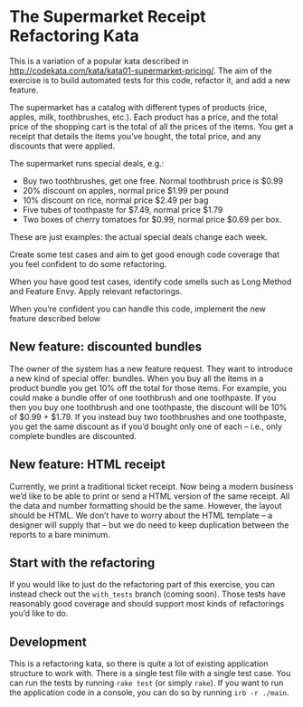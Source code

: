 # The Supermarket Receipt Refactoring Kata

This is a variation of a popular kata described in
http://codekata.com/kata/kata01-supermarket-pricing/. The aim of the exercise
is to build automated tests for this code, refactor it, and add a new feature. 

The supermarket has a catalog with different types of products (rice, apples,
milk, toothbrushes, etc.). Each product has a price, and the total price of the
shopping cart is the total of all the prices of the items. You get a receipt
that details the items you’ve bought, the total price, and any discounts that
were applied.

The supermarket runs special deals, e.g.:

- Buy two toothbrushes, get one free. Normal toothbrush price is $0.99
- 20% discount on apples, normal price $1.99 per pound
- 10% discount on rice, normal price $2.49 per bag
- Five tubes of toothpaste for $7.49, normal price $1.79
- Two boxes of cherry tomatoes for $0.99, normal price $0.69 per box.

These are just examples: the actual special deals change each week.

Create some test cases and aim to get good enough code coverage that you feel
confident to do some refactoring.

When you have good test cases, identify code smells such as Long Method and
Feature Envy. Apply relevant refactorings.

When you’re confident you can handle this code, implement the new feature
described below

## New feature: discounted bundles

The owner of the system has a new feature request. They want to introduce a new
kind of special offer: bundles. When you buy all the items in a product bundle
you get 10% off the total for those items. For example, you could make a bundle
offer of one toothbrush and one toothpaste. If you then you buy one toothbrush
and one toothpaste, the discount will be 10% of $0.99 + $1.79. If you instead
buy two toothbrushes and one toothpaste, you get the same discount as if you’d
bought only one of each – i.e., only complete bundles are discounted.

## New feature: HTML receipt

Currently, we print a traditional ticket receipt. Now being a modern business
we’d like to be able to print or send a HTML version of the same receipt. All
the data and number formatting should be the same. However, the layout should
be HTML. We don’t have to worry about the HTML template – a designer will
supply that – but we do need to keep duplication between the reports to a bare
minimum.

## Start with the refactoring

If you would like to just do the refactoring part of this exercise, you can
instead check out the `with_tests` branch (coming soon). Those tests have
reasonably good coverage and should support most kinds of refactorings you’d
like to do.

## Development

This is a refactoring kata, so there is quite a lot of existing application
structure to work with. There is a single test file with a single test case.
You can run the tests by running `rake test` (or simply `rake`). If you want to
run the application code in a console, you can do so by running
`irb -r ./main`.
